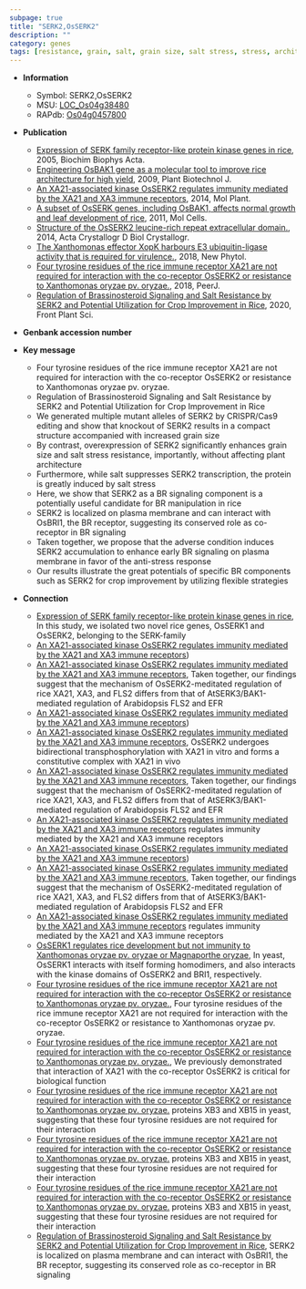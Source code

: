 ```yaml
---
subpage: true
title: "SERK2,OsSERK2"
description: ""
category: genes
tags: [resistance, grain, salt, grain size, salt stress, stress, architecture, brassinosteroid,  BR , Brassinosteroid, BR signaling, plasma membrane, Brassinosteroid Signaling, plant architecture, stress response]
---
```


* **Information**  
    + Symbol: SERK2,OsSERK2  
    + MSU: [LOC_Os04g38480](http://rice.plantbiology.msu.edu/cgi-bin/ORF_infopage.cgi?orf=LOC_Os04g38480)  
    + RAPdb: [Os04g0457800](http://rapdb.dna.affrc.go.jp/viewer/gbrowse_details/irgsp1?name=Os04g0457800)  

* **Publication**  
    + [Expression of SERK family receptor-like protein kinase genes in rice](http://www.ncbi.nlm.nih.gov/pubmed?term=Expression+of+SERK+family+receptor-like+protein+kinase+genes+in+rice%5BTitle%5D), 2005, Biochim Biophys Acta.
    + [Engineering OsBAK1 gene as a molecular tool to improve rice architecture for high yield](http://www.ncbi.nlm.nih.gov/pubmed?term=Engineering+OsBAK1+gene+as+a+molecular+tool+to+improve+rice+architecture+for+high+yield%5BTitle%5D), 2009, Plant Biotechnol J.
    + [An XA21-associated kinase OsSERK2 regulates immunity mediated by the XA21 and XA3 immune receptors](http://www.ncbi.nlm.nih.gov/pubmed?term=An+XA21-associated+kinase+OsSERK2+regulates+immunity+mediated+by+the+XA21+and+XA3+immune+receptors%5BTitle%5D), 2014, Mol Plant.
    + [A subset of OsSERK genes, including OsBAK1, affects normal growth and leaf development of rice](http://www.ncbi.nlm.nih.gov/pubmed?term=A+subset+of+OsSERK+genes,+including+OsBAK1,+affects+normal+growth+and+leaf+development+of+rice%5BTitle%5D), 2011, Mol Cells.
    + [Structure of the OsSERK2 leucine-rich repeat extracellular domain.](http://www.ncbi.nlm.nih.gov/pubmed?term=Structure+of+the+OsSERK2+leucine-rich+repeat+extracellular+domain.%5BTitle%5D), 2014, Acta Crystallogr D Biol Crystallogr.
    + [The Xanthomonas effector XopK harbours E3 ubiquitin-ligase activity that is required for virulence.](http://www.ncbi.nlm.nih.gov/pubmed?term=The+Xanthomonas+effector+XopK+harbours+E3+ubiquitin-ligase+activity+that+is+required+for+virulence.%5BTitle%5D), 2018, New Phytol.
    + [Four tyrosine residues of the rice immune receptor XA21 are not required for interaction with the co-receptor OsSERK2 or resistance to Xanthomonas oryzae pv. oryzae.](http://www.ncbi.nlm.nih.gov/pubmed?term=Four+tyrosine+residues+of+the+rice+immune+receptor+XA21+are+not+required+for+interaction+with+the+co-receptor+OsSERK2+or+resistance+to+Xanthomonas+oryzae+pv.+oryzae.%5BTitle%5D), 2018, PeerJ.
    + [Regulation of Brassinosteroid Signaling and Salt Resistance by SERK2 and Potential Utilization for Crop Improvement in Rice](http://www.ncbi.nlm.nih.gov/pubmed?term=Regulation+of+Brassinosteroid+Signaling+and+Salt+Resistance+by+SERK2+and+Potential+Utilization+for+Crop+Improvement+in+Rice%5BTitle%5D), 2020, Front Plant Sci.

* **Genbank accession number**  

* **Key message**  
    + Four tyrosine residues of the rice immune receptor XA21 are not required for interaction with the co-receptor OsSERK2 or resistance to Xanthomonas oryzae pv. oryzae.
    + Regulation of Brassinosteroid Signaling and Salt Resistance by SERK2 and Potential Utilization for Crop Improvement in Rice
    + We generated multiple mutant alleles of SERK2 by CRISPR/Cas9 editing and show that knockout of SERK2 results in a compact structure accompanied with increased grain size
    + By contrast, overexpression of SERK2 significantly enhances grain size and salt stress resistance, importantly, without affecting plant architecture
    + Furthermore, while salt suppresses SERK2 transcription, the protein is greatly induced by salt stress
    + Here, we show that SERK2 as a BR signaling component is a potentially useful candidate for BR manipulation in rice
    + SERK2 is localized on plasma membrane and can interact with OsBRI1, the BR receptor, suggesting its conserved role as co-receptor in BR signaling
    + Taken together, we propose that the adverse condition induces SERK2 accumulation to enhance early BR signaling on plasma membrane in favor of the anti-stress response
    + Our results illustrate the great potentials of specific BR components such as SERK2 for crop improvement by utilizing flexible strategies

* **Connection**  
    + [Expression of SERK family receptor-like protein kinase genes in rice](http://www.ncbi.nlm.nih.gov/pubmed?term=Expression+of+SERK+family+receptor-like+protein+kinase+genes+in+rice%5BTitle%5D), In this study, we isolated two novel rice genes, OsSERK1 and OsSERK2, belonging to the SERK-family
    + [An XA21-associated kinase OsSERK2 regulates immunity mediated by the XA21 and XA3 immune receptors](OsFLS2))
    + [An XA21-associated kinase OsSERK2 regulates immunity mediated by the XA21 and XA3 immune receptors](http://www.ncbi.nlm.nih.gov/pubmed?term=An+XA21-associated+kinase+OsSERK2+regulates+immunity+mediated+by+the+XA21+and+XA3+immune+receptors%5BTitle%5D), Taken together, our findings suggest that the mechanism of OsSERK2-meditated regulation of rice XA21, XA3, and FLS2 differs from that of AtSERK3/BAK1-mediated regulation of Arabidopsis FLS2 and EFR
    + [An XA21-associated kinase OsSERK2 regulates immunity mediated by the XA21 and XA3 immune receptors](OsFLS2))
    + [An XA21-associated kinase OsSERK2 regulates immunity mediated by the XA21 and XA3 immune receptors](http://www.ncbi.nlm.nih.gov/pubmed?term=An+XA21-associated+kinase+OsSERK2+regulates+immunity+mediated+by+the+XA21+and+XA3+immune+receptors%5BTitle%5D), OsSERK2 undergoes bidirectional transphosphorylation with XA21 in vitro and forms a constitutive complex with XA21 in vivo
    + [An XA21-associated kinase OsSERK2 regulates immunity mediated by the XA21 and XA3 immune receptors](http://www.ncbi.nlm.nih.gov/pubmed?term=An+XA21-associated+kinase+OsSERK2+regulates+immunity+mediated+by+the+XA21+and+XA3+immune+receptors%5BTitle%5D), Taken together, our findings suggest that the mechanism of OsSERK2-meditated regulation of rice XA21, XA3, and FLS2 differs from that of AtSERK3/BAK1-mediated regulation of Arabidopsis FLS2 and EFR
    + [An XA21-associated kinase OsSERK2 regulates immunity mediated by the XA21 and XA3 immune receptors](OsSERK2) regulates immunity mediated by the XA21 and XA3 immune receptors
    + [An XA21-associated kinase OsSERK2 regulates immunity mediated by the XA21 and XA3 immune receptors](OsFLS2))
    + [An XA21-associated kinase OsSERK2 regulates immunity mediated by the XA21 and XA3 immune receptors](http://www.ncbi.nlm.nih.gov/pubmed?term=An+XA21-associated+kinase+OsSERK2+regulates+immunity+mediated+by+the+XA21+and+XA3+immune+receptors%5BTitle%5D), Taken together, our findings suggest that the mechanism of OsSERK2-meditated regulation of rice XA21, XA3, and FLS2 differs from that of AtSERK3/BAK1-mediated regulation of Arabidopsis FLS2 and EFR
    + [An XA21-associated kinase OsSERK2 regulates immunity mediated by the XA21 and XA3 immune receptors](OsSERK2) regulates immunity mediated by the XA21 and XA3 immune receptors
    + [OsSERK1 regulates rice development but not immunity to Xanthomonas oryzae pv. oryzae or Magnaporthe oryzae](http://www.ncbi.nlm.nih.gov/pubmed?term=OsSERK1+regulates+rice+development+but+not+immunity+to+Xanthomonas+oryzae+pv.+oryzae+or+Magnaporthe+oryzae%5BTitle%5D), In yeast, OsSERK1 interacts with itself forming homodimers, and also interacts with the kinase domains of OsSERK2 and BRI1, respectively.
    + [Four tyrosine residues of the rice immune receptor XA21 are not required for interaction with the co-receptor OsSERK2 or resistance to Xanthomonas oryzae pv. oryzae.](http://www.ncbi.nlm.nih.gov/pubmed?term=Four+tyrosine+residues+of+the+rice+immune+receptor+XA21+are+not+required+for+interaction+with+the+co-receptor+OsSERK2+or+resistance+to+Xanthomonas+oryzae+pv.+oryzae.%5BTitle%5D), Four tyrosine residues of the rice immune receptor XA21 are not required for interaction with the co-receptor OsSERK2 or resistance to Xanthomonas oryzae pv. oryzae.
    + [Four tyrosine residues of the rice immune receptor XA21 are not required for interaction with the co-receptor OsSERK2 or resistance to Xanthomonas oryzae pv. oryzae.](http://www.ncbi.nlm.nih.gov/pubmed?term=Four+tyrosine+residues+of+the+rice+immune+receptor+XA21+are+not+required+for+interaction+with+the+co-receptor+OsSERK2+or+resistance+to+Xanthomonas+oryzae+pv.+oryzae.%5BTitle%5D),  We previously demonstrated that interaction of XA21 with the co-receptor OsSERK2 is critical for biological function
    + [Four tyrosine residues of the rice immune receptor XA21 are not required for interaction with the co-receptor OsSERK2 or resistance to Xanthomonas oryzae pv. oryzae.](XB) proteins XB3 and XB15 in yeast, suggesting that these four tyrosine residues are not required for their interaction
    + [Four tyrosine residues of the rice immune receptor XA21 are not required for interaction with the co-receptor OsSERK2 or resistance to Xanthomonas oryzae pv. oryzae.](XB) proteins XB3 and XB15 in yeast, suggesting that these four tyrosine residues are not required for their interaction
    + [Four tyrosine residues of the rice immune receptor XA21 are not required for interaction with the co-receptor OsSERK2 or resistance to Xanthomonas oryzae pv. oryzae.](XB) proteins XB3 and XB15 in yeast, suggesting that these four tyrosine residues are not required for their interaction
    + [Regulation of Brassinosteroid Signaling and Salt Resistance by SERK2 and Potential Utilization for Crop Improvement in Rice](http://www.ncbi.nlm.nih.gov/pubmed?term=Regulation+of+Brassinosteroid+Signaling+and+Salt+Resistance+by+SERK2+and+Potential+Utilization+for+Crop+Improvement+in+Rice%5BTitle%5D),  SERK2 is localized on plasma membrane and can interact with OsBRI1, the BR receptor, suggesting its conserved role as co-receptor in BR signaling



